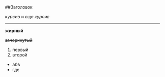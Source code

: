##Заголовок

*курсив* и _еще курсив_ 

----

**жирный**

~~зачеркнутый~~

1. первый
2. второй

- абв
- где

